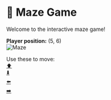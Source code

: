 # 🧩 Maze Game  
Welcome to the interactive maze game!

**Player position:** (5, 6)  
![Maze](https://recognize-instructor-criteria-other.trycloudflare.com/images/pos_5_6.png?t=1760506777612)

Use these to move:  
[⬆️](https://recognize-instructor-criteria-other.trycloudflare.com/move/5_6_w)  
[⬇️](https://recognize-instructor-criteria-other.trycloudflare.com/move/5_6_s)  
[⬅️](https://recognize-instructor-criteria-other.trycloudflare.com/move/5_6_a)  
[➡️](https://recognize-instructor-criteria-other.trycloudflare.com/move/5_6_d)
